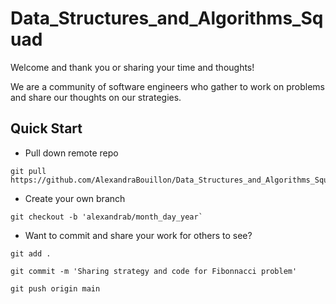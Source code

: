 # Data_Structures_and_Algorithms_Squad

Welcome and thank you or sharing your time and thoughts!

We are a community of software engineers who gather to work on problems and share our thoughts on our strategies.


## Quick Start

- Pull down remote repo

```
git pull https://github.com/AlexandraBouillon/Data_Structures_and_Algorithms_Squad.git
```

- Create your own branch
```
git checkout -b 'alexandrab/month_day_year`
```

- Want to commit and share your work for others to see?
```
git add .

git commit -m 'Sharing strategy and code for Fibonnacci problem'

git push origin main
```

